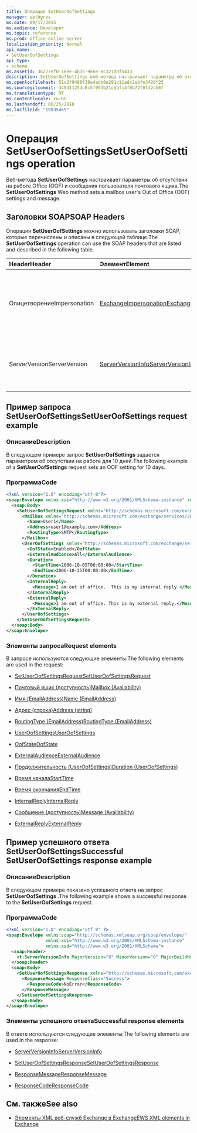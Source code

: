 ```yaml
---
title: Операция SetUserOofSettings
manager: sethgros
ms.date: 09/17/2015
ms.audience: Developer
ms.topic: reference
ms.prod: office-online-server
localization_priority: Normal
api_name:
- SetUserOofSettings
api_type:
- schema
ms.assetid: 36277ef0-18ee-4b35-9e6e-8c321d8f5433
description: SetUserOofSettings веб-метода настраивает параметры об отсутствии на работе Office (OOF) и сообщения пользователя почтового ящика.
ms.openlocfilehash: 51c2f9488f38a4adb0e291c11adc2ebfe3426f25
ms.sourcegitcommit: 34041125dc8c5f993b21cebfc4f8b72f0fd2cb6f
ms.translationtype: MT
ms.contentlocale: ru-RU
ms.lasthandoff: 06/25/2018
ms.locfileid: "19835469"
---
```

# <a name="setuseroofsettings-operation"></a><span data-ttu-id="c703a-103">Операция SetUserOofSettings</span><span class="sxs-lookup"><span data-stu-id="c703a-103">SetUserOofSettings operation</span></span>

<span data-ttu-id="c703a-104">Веб-метода **SetUserOofSettings** настраивает параметры об отсутствии на работе Office (OOF) и сообщения пользователя почтового ящика.</span><span class="sxs-lookup"><span data-stu-id="c703a-104">The **SetUserOofSettings** Web method sets a mailbox user's Out of Office (OOF) settings and message.</span></span> 
  
## <a name="soap-headers"></a><span data-ttu-id="c703a-105">Заголовки SOAP</span><span class="sxs-lookup"><span data-stu-id="c703a-105">SOAP Headers</span></span>

<span data-ttu-id="c703a-106">Операция **SetUserOofSettings** можно использовать заголовки SOAP, которые перечислены и описаны в следующей таблице.</span><span class="sxs-lookup"><span data-stu-id="c703a-106">The **SetUserOofSettings** operation can use the SOAP headers that are listed and described in the following table.</span></span> 
  
|<span data-ttu-id="c703a-107">**Header**</span><span class="sxs-lookup"><span data-stu-id="c703a-107">**Header**</span></span>|<span data-ttu-id="c703a-108">**Элемент**</span><span class="sxs-lookup"><span data-stu-id="c703a-108">**Element**</span></span>|<span data-ttu-id="c703a-109">**Описание**</span><span class="sxs-lookup"><span data-stu-id="c703a-109">**Description**</span></span>|
|:-----|:-----|:-----|
|<span data-ttu-id="c703a-110">Олицетворение</span><span class="sxs-lookup"><span data-stu-id="c703a-110">Impersonation</span></span>  <br/> |[<span data-ttu-id="c703a-111">ExchangeImpersonation</span><span class="sxs-lookup"><span data-stu-id="c703a-111">ExchangeImpersonation</span></span>](exchangeimpersonation.md) <br/> |<span data-ttu-id="c703a-112">Идентифицирует пользователя, которого олицетворения в клиентском приложении.</span><span class="sxs-lookup"><span data-stu-id="c703a-112">Identifies the user whom the client application is impersonating.</span></span>  <br/> |
|<span data-ttu-id="c703a-113">ServerVersion</span><span class="sxs-lookup"><span data-stu-id="c703a-113">ServerVersion</span></span>  <br/> |[<span data-ttu-id="c703a-114">ServerVersionInfo</span><span class="sxs-lookup"><span data-stu-id="c703a-114">ServerVersionInfo</span></span>](serverversioninfo.md) <br/> |<span data-ttu-id="c703a-115">Определяет версию сервера, ответившего на запрос.</span><span class="sxs-lookup"><span data-stu-id="c703a-115">Identifies the version of the server that responded to the request.</span></span>  <br/> |
   
## <a name="setuseroofsettings-request-example"></a><span data-ttu-id="c703a-116">Пример запроса SetUserOofSettings</span><span class="sxs-lookup"><span data-stu-id="c703a-116">SetUserOofSettings request example</span></span>

### <a name="description"></a><span data-ttu-id="c703a-117">Описание</span><span class="sxs-lookup"><span data-stu-id="c703a-117">Description</span></span>

<span data-ttu-id="c703a-118">В следующем примере запрос **SetUserOofSettings** задается параметром об отсутствии на работе для 10 дней.</span><span class="sxs-lookup"><span data-stu-id="c703a-118">The following example of a **SetUserOofSettings** request sets an OOF setting for 10 days.</span></span> 
  
### <a name="code"></a><span data-ttu-id="c703a-119">Программа</span><span class="sxs-lookup"><span data-stu-id="c703a-119">Code</span></span>

```XML
<?xml version="1.0" encoding="utf-8"?>
<soap:Envelope xmlns:xsi="http://www.w3.org/2001/XMLSchema-instance" xmlns:xsd="http://www.w3.org/2001/XMLSchema" xmlns:soap="http://schemas.xmlsoap.org/soap/envelope/">
  <soap:Body>
    <SetUserOofSettingsRequest xmlns="http://schemas.microsoft.com/exchange/services/2006/messages">
      <Mailbox xmlns="http://schemas.microsoft.com/exchange/services/2006/types">
        <Name>User1</Name>
        <Address>user1@example.com</Address>
        <RoutingType>SMTP</RoutingType>
      </Mailbox>
      <UserOofSettings xmlns="http://schemas.microsoft.com/exchange/services/2006/types">
        <OofState>Enabled</OofState>
        <ExternalAudience>All</ExternalAudience>
        <Duration>
          <StartTime>2006-10-05T00:00:00</StartTime>
          <EndTime>2006-10-25T00:00:00</EndTime>
        </Duration>
        <InternalReply>
          <Message>I am out of office.  This is my internal reply.</Message>
        </InternalReply>
        <ExternalReply>
          <Message>I am out of office. This is my external reply.</Message>
        </ExternalReply>
      </UserOofSettings>
    </SetUserOofSettingsRequest>
  </soap:Body>
</soap:Envelope>
```

### <a name="request-elements"></a><span data-ttu-id="c703a-120">Элементы запроса</span><span class="sxs-lookup"><span data-stu-id="c703a-120">Request elements</span></span>

<span data-ttu-id="c703a-121">В запросе используются следующие элементы:</span><span class="sxs-lookup"><span data-stu-id="c703a-121">The following elements are used in the request:</span></span>
  
- [<span data-ttu-id="c703a-122">SetUserOofSettingsRequest</span><span class="sxs-lookup"><span data-stu-id="c703a-122">SetUserOofSettingsRequest</span></span>](setuseroofsettingsrequest.md)
    
- [<span data-ttu-id="c703a-123">Почтовый ящик (доступность)</span><span class="sxs-lookup"><span data-stu-id="c703a-123">Mailbox (Availability)</span></span>](mailbox-availability.md)
    
- [<span data-ttu-id="c703a-124">Имя (EmailAddress)</span><span class="sxs-lookup"><span data-stu-id="c703a-124">Name (EmailAddress)</span></span>](name-emailaddress.md)
    
- [<span data-ttu-id="c703a-125">Адрес (строка)</span><span class="sxs-lookup"><span data-stu-id="c703a-125">Address (string)</span></span>](address-string.md)
    
- [<span data-ttu-id="c703a-126">RoutingType (EmailAddress)</span><span class="sxs-lookup"><span data-stu-id="c703a-126">RoutingType (EmailAddress)</span></span>](routingtype-emailaddress.md)
    
- [<span data-ttu-id="c703a-127">UserOofSettings</span><span class="sxs-lookup"><span data-stu-id="c703a-127">UserOofSettings</span></span>](useroofsettings.md)
    
- [<span data-ttu-id="c703a-128">OofState</span><span class="sxs-lookup"><span data-stu-id="c703a-128">OofState</span></span>](oofstate.md)
    
- [<span data-ttu-id="c703a-129">ExternalAudience</span><span class="sxs-lookup"><span data-stu-id="c703a-129">ExternalAudience</span></span>](externalaudience.md)
    
- [<span data-ttu-id="c703a-130">Продолжительность (UserOofSettings)</span><span class="sxs-lookup"><span data-stu-id="c703a-130">Duration (UserOofSettings)</span></span>](duration-useroofsettings.md)
    
- [<span data-ttu-id="c703a-131">Время начала</span><span class="sxs-lookup"><span data-stu-id="c703a-131">StartTime</span></span>](starttime.md)
    
- [<span data-ttu-id="c703a-132">Время окончания</span><span class="sxs-lookup"><span data-stu-id="c703a-132">EndTime</span></span>](endtime.md)
    
- [<span data-ttu-id="c703a-133">InternalReply</span><span class="sxs-lookup"><span data-stu-id="c703a-133">InternalReply</span></span>](internalreply.md)
    
- [<span data-ttu-id="c703a-134">Сообщение (доступность)</span><span class="sxs-lookup"><span data-stu-id="c703a-134">Message (Availability)</span></span>](message-availability.md)
    
- [<span data-ttu-id="c703a-135">ExternalReply</span><span class="sxs-lookup"><span data-stu-id="c703a-135">ExternalReply</span></span>](externalreply.md)
    
## <a name="successful-setuseroofsettings-response-example"></a><span data-ttu-id="c703a-136">Пример успешного ответа SetUserOofSettings</span><span class="sxs-lookup"><span data-stu-id="c703a-136">Successful SetUserOofSettings response example</span></span>

### <a name="description"></a><span data-ttu-id="c703a-137">Описание</span><span class="sxs-lookup"><span data-stu-id="c703a-137">Description</span></span>

<span data-ttu-id="c703a-138">В следующем примере показано успешного ответа на запрос **SetUserOofSettings** .</span><span class="sxs-lookup"><span data-stu-id="c703a-138">The following example shows a successful response to the **SetUserOofSettings** request.</span></span> 
  
### <a name="code"></a><span data-ttu-id="c703a-139">Программа</span><span class="sxs-lookup"><span data-stu-id="c703a-139">Code</span></span>

```XML
<?xml version="1.0" encoding="utf-8" ?> 
<soap:Envelope xmlns:soap="http://schemas.xmlsoap.org/soap/envelope/"
               xmlns:xsi="http://www.w3.org/2001/XMLSchema-instance"
               xmlns:xsd="http://www.w3.org/2001/XMLSchema">
  <soap:Header>
    <t:ServerVersionInfo MajorVersion="8" MinorVersion="0" MajorBuildNumber="685" MinorBuildNumber="8" xmlns:t="http://schemas.microsoft.com/exchange/services/2006/types" /> 
  </soap:Header>
  <soap:Body>
    <SetUserOofSettingsResponse xmlns="http://schemas.microsoft.com/exchange/services/2006/messages">
      <ResponseMessage ResponseClass="Success">
        <ResponseCode>NoError</ResponseCode> 
      </ResponseMessage>
    </SetUserOofSettingsResponse>
  </soap:Body>
</soap:Envelope>
```

### <a name="successful-response-elements"></a><span data-ttu-id="c703a-140">Элементы успешного ответа</span><span class="sxs-lookup"><span data-stu-id="c703a-140">Successful response elements</span></span>

<span data-ttu-id="c703a-141">В ответе используются следующие элементы:</span><span class="sxs-lookup"><span data-stu-id="c703a-141">The following elements are used in the response:</span></span>
  
- [<span data-ttu-id="c703a-142">ServerVersionInfo</span><span class="sxs-lookup"><span data-stu-id="c703a-142">ServerVersionInfo</span></span>](serverversioninfo.md)
    
- [<span data-ttu-id="c703a-143">SetUserOofSettingsResponse</span><span class="sxs-lookup"><span data-stu-id="c703a-143">SetUserOofSettingsResponse</span></span>](setuseroofsettingsresponse.md)
    
- [<span data-ttu-id="c703a-144">ResponseMessage</span><span class="sxs-lookup"><span data-stu-id="c703a-144">ResponseMessage</span></span>](responsemessage.md)
    
- [<span data-ttu-id="c703a-145">ResponseCode</span><span class="sxs-lookup"><span data-stu-id="c703a-145">ResponseCode</span></span>](responsecode.md)
    
## <a name="see-also"></a><span data-ttu-id="c703a-146">См. также</span><span class="sxs-lookup"><span data-stu-id="c703a-146">See also</span></span>



- [<span data-ttu-id="c703a-147">Элементы XML веб-служб Exchange в Exchange</span><span class="sxs-lookup"><span data-stu-id="c703a-147">EWS XML elements in Exchange</span></span>](ews-xml-elements-in-exchange.md)


